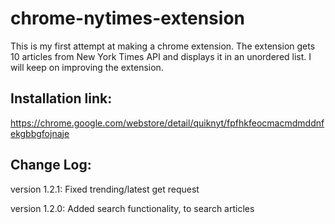 chrome-nytimes-extension
========================

This is my first attempt at making a chrome extension. The extension gets 10 articles from New York Times API and displays it in an unordered list.
I will keep on improving the extension.

## Installation link: 
https://chrome.google.com/webstore/detail/quiknyt/fpfhkfeocmacmdmddnfekgbbgfojnaje

## Change Log:
version 1.2.1: Fixed trending/latest get request

version 1.2.0: Added search functionality, to search articles
